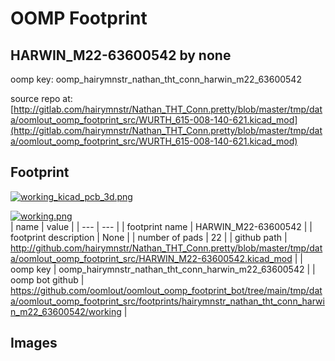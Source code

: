 # OOMP Footprint  
## HARWIN_M22-63600542  by none  
  
oomp key: oomp_hairymnstr_nathan_tht_conn_harwin_m22_63600542  
  
source repo at: [http://gitlab.com/hairymnstr/Nathan_THT_Conn.pretty/blob/master/tmp/data/oomlout_oomp_footprint_src/WURTH_615-008-140-621.kicad_mod](http://gitlab.com/hairymnstr/Nathan_THT_Conn.pretty/blob/master/tmp/data/oomlout_oomp_footprint_src/WURTH_615-008-140-621.kicad_mod)  
## Footprint  
  
[![working_kicad_pcb_3d.png](working_kicad_pcb_3d_600.png)](working_kicad_pcb_3d.png)  
  
[![working.png](working_600.png)](working.png)  
| name | value | 
| --- | --- | 
| footprint name | HARWIN_M22-63600542 | 
| footprint description | None | 
| number of pads | 22 | 
| github path | http://github.com/hairymnstr/Nathan_THT_Conn.pretty/blob/master/tmp/data/oomlout_oomp_footprint_src/HARWIN_M22-63600542.kicad_mod | 
| oomp key | oomp_hairymnstr_nathan_tht_conn_harwin_m22_63600542 | 
| oomp bot github | https://github.com/oomlout/oomlout_oomp_footprint_bot/tree/main/tmp/data/oomlout_oomp_footprint_src/footprints/hairymnstr_nathan_tht_conn_harwin_m22_63600542/working | 
## Images  
